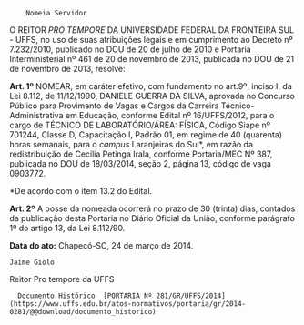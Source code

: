         Nomeia Servidor  

O REITOR *PRO TEMPORE* DA UNIVERSIDADE FEDERAL DA FRONTEIRA SUL - UFFS, no uso de suas atribuições legais e em cumprimento ao Decreto nº 7.232/2010, publicado no DOU de 20 de julho de 2010 e Portaria Interministerial nº 461 de 20 de novembro de 2013, publicada no DOU de 21 de novembro de 2013, resolve:

 **Art. 1º** NOMEAR, em caráter efetivo, com fundamento no art.9º, inciso I, da Lei 8.112, de 11/12/1990, DANIELE GUERRA DA SILVA, aprovada no Concurso Público para Provimento de Vagas e Cargos da Carreira Técnico-Administrativa em Educação, conforme Edital nº 16/UFFS/2012, para o cargo de TÉCNICO DE LABORATÓRIO/ÁREA: FÍSICA, Código Siape nº 701244, Classe D, Capacitação I, Padrão 01, em regime de 40 (quarenta) horas semanais, para o *campus* Laranjeiras do Sul*, em razão da redistribuição de Cecília Petinga Irala, conforme Portaria/MEC Nº 387, publicada no DOU de 18/03/2014, seção 2, página 13, código de vaga 0903772.

 *De acordo com o item 13.2 do Edital.

 **Art. 2º** A posse da nomeada ocorrerá no prazo de 30 (trinta) dias, contados da publicação desta Portaria no Diário Oficial da União, conforme parágrafo 1º do artigo 13, da Lei 8.112/90.

  

   **Data do ato:** Chapecó-SC, 24 de março de 2014.   
 

    Jaime Giolo   
 Reitor Pro tempore da UFFS 

      Documento Histórico  [PORTARIA Nº 281/GR/UFFS/2014](https://www.uffs.edu.br/atos-normativos/portaria/gr/2014-0281/@@download/documento_historico)     
      